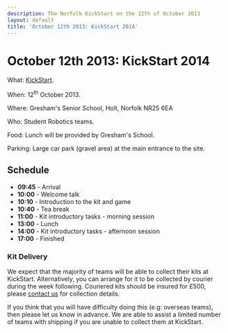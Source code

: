 ```yaml
---
description: The Norfolk KickStart on the 12th of October 2013
layout: default
title: 'October 12th 2013: KickStart 2014'
---
```

October 12th 2013: KickStart 2014
=================================

What: [KickStart](/events/kickstart).

When: 12<sup>th</sup> October 2013.

Where: Gresham's Senior School, Holt, Norfolk NR25 6EA

Who: Student Robotics teams.

Food: Lunch will be provided by Gresham's School.

Parking: Large car park (gravel area) at the main entrance to the site.

Schedule
--------

 * **09:45** - Arrival
 * **10:00** - Welcome talk
 * **10:10** - Introduction to the kit and game
 * **10:40** - Tea break
 * **11:00** - Kit introductory tasks - morning session
 * **13:00** - Lunch
 * **14:00** - Kit introductory tasks - afternoon session
 * **17:00** - Finished

### Kit Delivery

We expect that the majority of teams will be able to collect their kits
at KickStart. Alternatively, you can arrange for it to be collected by
courier during the week following. Couriered kits should be insured for
£500, please [contact us](mailto:info@studentrobotics.org) for collection
details.

If you think that you will have difficulty doing this (e.g: overseas teams),
then please let us know in advance. We are able to assist a limited number
of teams with shipping if you are unable to collect them at KickStart.
